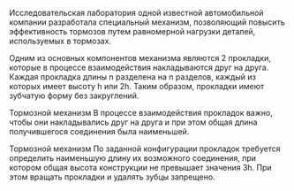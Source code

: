 Исследовательская лаборатория одной известной автомобильной компании разработала специальный механизм, позволяющий повысить эффективность тормозов путем равномерной нагрузки деталей, используемых в тормозах.

Одним из основных компонентов механизма являются 2 прокладки, которые в процессе взаимодействия накладываются друг на друга. Каждая прокладка длины n разделена на n разделов, каждый из которых имеет высоту h или 2h. Таким образом, прокладки имеют зубчатую форму без закруглений.

Тормозной механизм
В процессе взаимодействия прокладок важно, чтобы они накладывались друг на друга и при этом общая длина получившегося соединения была наименьшей.

Тормозной механизм
По заданной конфигурации прокладок требуется определить наименьшую длину их возможного соединения, при котором общая высота конструкции не превышает значения 3h. При этом вращать прокладки и удалять зубцы запрещено.